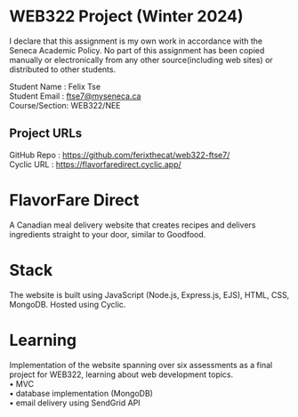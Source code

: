 # WEB322 Project (Winter 2024)
I declare that this assignment is my own work in accordance with the Seneca Academic Policy. No part of this assignment has been copied manually or electronically from any other source(including web sites) or distributed to other students.

Student Name : Felix Tse  
Student Email : ftse7@myseneca.ca  
Course/Section: WEB322/NEE

## Project URLs
GitHub Repo : https://github.com/ferixthecat/web322-ftse7/  
Cyclic URL : https://flavorfaredirect.cyclic.app/

# FlavorFare Direct
A Canadian meal delivery website that creates recipes and delivers ingredients straight to your door, similar to Goodfood.

# Stack
The website is built using JavaScript (Node.js, Express.js, EJS), HTML, CSS, MongoDB. Hosted using Cyclic. 

# Learning
Implementation of the website spanning over six assessments as a final project for WEB322, learning about web development topics.  
• MVC   
• database implementation (MongoDB)  
• email delivery using SendGrid API 
